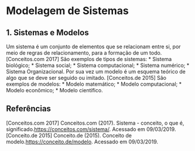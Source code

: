# Modelagem de Sistemas
## 1. Sistemas e Modelos

Um sistema é um conjunto de elementos que se relacionam entre si, por meio de regras de relacionamento, para a formação de um todo.[Conceitos.com 2017]
  São exemplos de tipos de sistemas:
    * Sistema biológico;
    * Sistema social;
    * Sistema computacional;
    * Sistema numérico;
    * Sistema Organizacional.
  Por sua vez um modelo é um esquema teórico de algo que se deve ser seguido ou imitado. [Conceitos.de 2015]
  São exemplos de modelos:
    * Modelo matemático;
    * Modelo computacional;
    * Modelo econômico;
    * Modelo científico.

## Referências
[Conceitos.com 2017] Conceitos.com (2017). Sistema - conceito, o que é, significado.https://conceitos.com/sistema/. Acessado em 09/03/2019.
[Conceito.de 2015] Conceito.de (2015). Conceito de modelo.https://conceito.de/modelo. Acessado em 09/03/2019.
